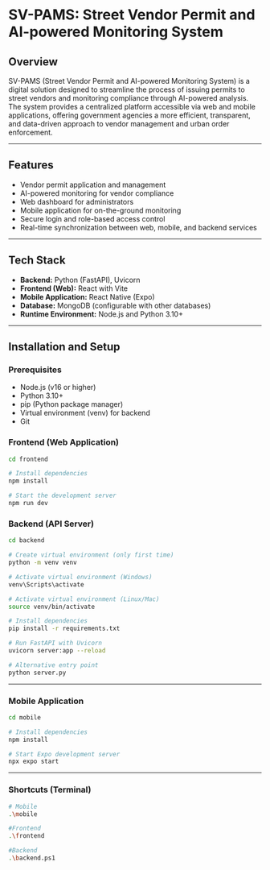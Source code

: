 # SV-PAMS: Street Vendor Permit and AI-powered Monitoring System

## Overview

SV-PAMS (Street Vendor Permit and AI-powered Monitoring System) is a digital solution designed to streamline the process of issuing permits to street vendors and monitoring compliance through AI-powered analysis.  
The system provides a centralized platform accessible via web and mobile applications, offering government agencies a more efficient, transparent, and data-driven approach to vendor management and urban order enforcement.

---

## Features

- Vendor permit application and management
- AI-powered monitoring for vendor compliance
- Web dashboard for administrators
- Mobile application for on-the-ground monitoring
- Secure login and role-based access control
- Real-time synchronization between web, mobile, and backend services

---

## Tech Stack

- **Backend:** Python (FastAPI), Uvicorn  
- **Frontend (Web):** React with Vite  
- **Mobile Application:** React Native (Expo)  
- **Database:** MongoDB (configurable with other databases)  
- **Runtime Environment:** Node.js and Python 3.10+  

---

## Installation and Setup

### Prerequisites
- Node.js (v16 or higher)
- Python 3.10+
- pip (Python package manager)
- Virtual environment (venv) for backend
- Git



### Frontend (Web Application)
```bash
cd frontend

# Install dependencies
npm install

# Start the development server
npm run dev
```


### Backend (API Server)

```bash
cd backend

# Create virtual environment (only first time)
python -m venv venv

# Activate virtual environment (Windows)
venv\Scripts\activate

# Activate virtual environment (Linux/Mac)
source venv/bin/activate

# Install dependencies
pip install -r requirements.txt

# Run FastAPI with Uvicorn
uvicorn server:app --reload

# Alternative entry point
python server.py
```

---

### Mobile Application

```bash
cd mobile

# Install dependencies
npm install

# Start Expo development server
npx expo start
```

---


### Shortcuts (Terminal)

```bash
# Mobile
.\mobile

#Frontend
.\frontend

#Backend
.\backend.ps1
```
